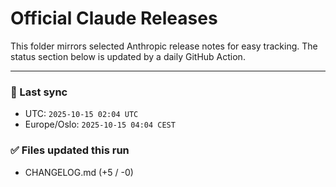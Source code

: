 # Official Claude Releases

This folder mirrors selected Anthropic release notes for easy tracking.
The status section below is updated by a daily GitHub Action.


---

<!-- sync-status:start -->

### 🔄 Last sync
- UTC: `2025-10-15 02:04 UTC`
- Europe/Oslo: `2025-10-15 04:04 CEST`

### ✅ Files updated this run

- CHANGELOG.md (+5 / -0)<!-- sync-status:end -->























































